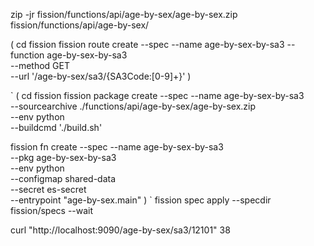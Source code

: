zip -jr fission/functions/api/age-by-sex/age-by-sex.zip \
fission/functions/api/age-by-sex/

(
cd fission
fission route create --spec --name age-by-sex-by-sa3 --function age-by-sex-by-sa3 \
--method GET \
--url '/age-by-sex/sa3/{SA3Code:[0-9]+}'
)

`
(
cd fission
fission package create --spec --name age-by-sex-by-sa3 \
--sourcearchive ./functions/api/age-by-sex/age-by-sex.zip \
--env python \
--buildcmd './build.sh'

fission fn create --spec --name age-by-sex-by-sa3 \
--pkg age-by-sex-by-sa3 \
--env python \
--configmap shared-data \
--secret es-secret \
--entrypoint "age-by-sex.main"
)
`
fission spec apply --specdir fission/specs --wait 

curl "http://localhost:9090/age-by-sex/sa3/12101"
38
